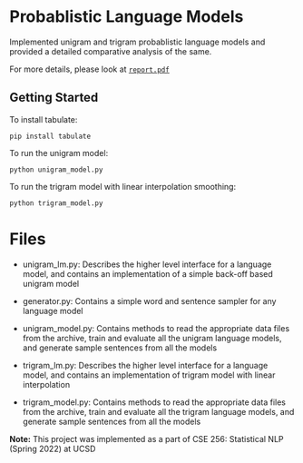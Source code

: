 # Probablistic Language Models

Implemented unigram and trigram probablistic language models and provided a detailed comparative analysis of the same.

For more details, please look at [`report.pdf`](https://github.com/nidhidhamnani/ngram-language-modeling/blob/main/report.pdf)

## Getting Started

To install tabulate:

```pip install tabulate```

To run the unigram model:

```python unigram_model.py```

To run the trigram model with linear interpolation smoothing:

```python trigram_model.py```

# Files

- unigram_lm.py: Describes the higher level interface for a language model, and contains an implementation of a simple back-off based unigram model

- generator.py: Contains a simple word and sentence sampler for any language model

- unigram_model.py: Contains methods to read the appropriate data files from the archive, train and evaluate all the unigram language models, and generate sample sentences from all the models

- trigram_lm.py: Describes the higher level interface for a language model, and contains an implementation of trigram model with linear interpolation

- trigram_model.py: Contains methods to read the appropriate data files from the archive, train and evaluate all the trigram language models, and generate sample sentences from all the models

**Note:** This project was implemented as a part of CSE 256: Statistical NLP (Spring 2022) at UCSD

